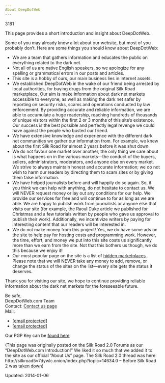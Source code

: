 ```yaml
---
About DeepDotWeb
---
```

3181


<p>This page provides a short introduction and insight about DeepDotWeb.</p>
<p>Some of you may already know a lot about our website, but most of you probably don’t. Here are some things you should know about DeepDotWeb:</p>
<ul>
<li>We are a team that gathers information and educates the public on everything related to the dark net.</li>
<li>Not all of us are native English speakers, so we apologize for any spelling or grammatical errors in our posts and articles.</li>
<li>This site is a hobby of ours, our main business lies in internet assets.</li>
<li>We established DeepDotWeb in the wake of our friend being arrested by local authorities, for buying drugs from the original Silk Road marketplace. Our aim is make information about dark net markets accessible to everyone, as well as making the dark net safer by reporting on security risks, scams and operations conducted by law enforcement. By providing accurate and reliable information, we are able to accumulate a huge readership, reaching hundreds of thousands of unique visitors within the first 2 or 3 months of this site’s existence. Our success is the best possible and perfectly legal revenge we could have against the people who busted our friend.</li>
<li>We have extensive knowledge and experience with the different dark net communities we gather our information from. For example, we knew about the first Silk Road for almost 2 years before it was shut down.</li>
<li>We do not favour one market over another, the only thing we care about is what happens on in the various markets—the conduct of the buyers, sellers, administrators, moderators, and anyone else on every market. We strive to always maintain honest and accurate information; we do not wish to harm our readers by directing them to scam sites or by giving them false information.</li>
<li>We have helped journalists before and will happily do so again. So, if you think we can help with anything, do not hesitate to contact us. We will NEVER request money or lay out any conditions for our help. We provide our services for free and will continue to for as long as we are able. We are happy to publish work from journalists or anyone else that visits our site (for example, the Raoul Duke article we published for Christmas and a few tutorials written by people who gave us approval to publish their work). Additionally, we incentivize writers by paying for interesting content that our readers will be interested in.</li>
<li>We do not make money from this project! Yes, we do have some ads on the site to help pay for hosting costs and programming work. However, the time, effort, and money we put into this site costs us significantly more than we earn from the site. Not that this bothers us though, we do this because we enjoy it!</li>
<li>Our most popular page on the site is a list of <a href="http://www.deepdotweb.com/2013/10/28/updated-llist-of-hidden-marketplaces-tor-i2p/">hidden marketplaces</a>.<br />
Please note that we will NEVER take any money to add, remove, or change the status of the sites on the list—every site gets the status it deserves.</li>
</ul>
<p>Thank you for visiting our site, we hope to continue providing reliable information about the dark net markets for the foreseeable future.</p>
<p>Be safe,<br />
DeepDotWeb.com Team<br />
Contact: <a href="http://www.deepdotweb.com/contact-us/">Contact us page</a><br />
Mail:</p>
<ul>
<li><a href="/cdn-cgi/l/email-protection" class="__cf_email__" data-cfemail="d6b2b3b3a6b2b9a296b2b3b3a6b2b9a2a1b3b4f8b5b9bb">[email&#160;protected]</a></li>
<li><a href="/cdn-cgi/l/email-protection" class="__cf_email__" data-cfemail="4226272732262d360232302d362d2c2f232b2e6c212d2f">[email&#160;protected]</a></li>
</ul>
<p>Our PGP Key can be <a href="http://www.deepdotweb.com/our-pgp-key/">found here</a></p>
<p>(This page was originally posted on the Silk Road 2.0 Forums as our “DeepDotWeb.com Introduction!” We liked it so much that we added it to the site as our official “About Us” page. The Silk Road 2.0 thread was here: http://silkroad5v7dywlc.onion/index.php?topic=14634.0 &#8211; Before Silk Road 2 was <a title="Silk Road 2 Seized! (Multiple Markets Seized)" href="http://www.deepdotweb.com/2014/11/06/silk-road-2-seized/">taken down</a>)</p>

Updated: 2014-01-06

